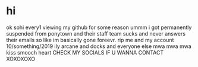 # hi
ok sohi every1 viewing my github for some reason ummm i got permanently suspended from ponytown and their staff team sucks and never answers their emails so like im basically gone foreevr. rip me and my account 10/something/2019 ily arcane and docks and everyone else mwa mwa mwa kiss smooch heart CHECK MY SOCIALS IF U WANNA CONTACT XOXOXOXO
